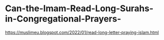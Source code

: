 # Can-the-Imam-Read-Long-Surahs-in-Congregational-Prayers-
https://muslimeu.blogspot.com/2022/01/read-long-letter-praying-islam.html
